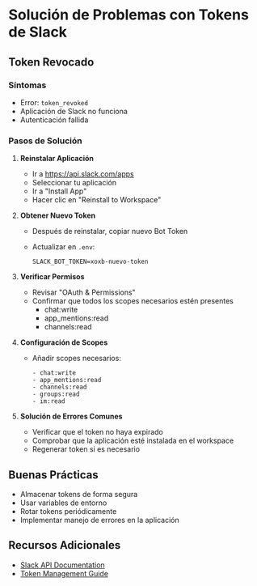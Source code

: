 # Solución de Problemas con Tokens de Slack

## Token Revocado

### Síntomas

- Error: `token_revoked`
- Aplicación de Slack no funciona
- Autenticación fallida

### Pasos de Solución

1. **Reinstalar Aplicación**
   - Ir a <https://api.slack.com/apps>
   - Seleccionar tu aplicación
   - Ir a "Install App"
   - Hacer clic en "Reinstall to Workspace"

2. **Obtener Nuevo Token**
   - Después de reinstalar, copiar nuevo Bot Token
   - Actualizar en `.env`:

     ```
     SLACK_BOT_TOKEN=xoxb-nuevo-token
     ```

3. **Verificar Permisos**
   - Revisar "OAuth & Permissions"
   - Confirmar que todos los scopes necesarios estén presentes
     - chat:write
     - app_mentions:read
     - channels:read

4. **Configuración de Scopes**
   - Añadir scopes necesarios:

     ```
     - chat:write
     - app_mentions:read
     - channels:read
     - groups:read
     - im:read
     ```

5. **Solución de Errores Comunes**
   - Verificar que el token no haya expirado
   - Comprobar que la aplicación esté instalada en el workspace
   - Regenerar token si es necesario

## Buenas Prácticas

- Almacenar tokens de forma segura
- Usar variables de entorno
- Rotar tokens periódicamente
- Implementar manejo de errores en la aplicación

## Recursos Adicionales

- [Slack API Documentation](https://api.slack.com/authentication)
- [Token Management Guide](https://api.slack.com/authentication/token-types)
